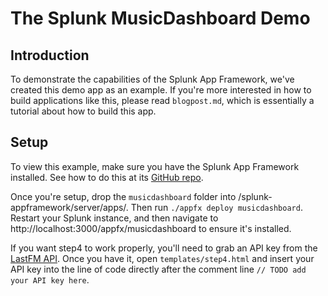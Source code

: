 # The Splunk MusicDashboard Demo

## Introduction

To demonstrate the capabilities of the Splunk App Framework, we've created this demo app as an example. If you're more interested in how to build applications like this, please read `blogpost.md`, which is essentially a tutorial about how to build this app.

## Setup

To view this example, make sure you have the Splunk App Framework installed. See how to do this at its [GitHub repo](https://github.com/splunk/splunk-appframework).

Once you're setup, drop the `musicdashboard` folder into /splunk-appframework/server/apps/. Then run `./appfx deploy musicdashboard`. Restart your Splunk instance, and then navigate to http://localhost:3000/appfx/musicdashboard to ensure it's installed. 

If you want step4 to work properly, you'll need to grab an API key from the [LastFM API](http://www.last.fm/api/intro). Once you have it, open `templates/step4.html` and insert your API key into the line of code directly after the comment line `// TODO add your API key here`.


